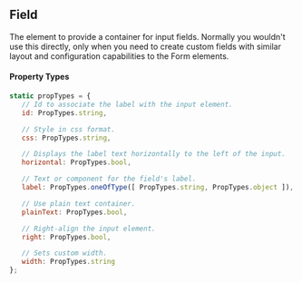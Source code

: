 ﻿## Field

The element to provide a container for input fields.  Normally you wouldn't use this directly, only when you need to create custom fields with similar layout and configuration capabilities to the Form elements.

#### Property Types

```jsx
static propTypes = {
   // Id to associate the label with the input element.
   id: PropTypes.string,

   // Style in css format.
   css: PropTypes.string,

   // Displays the label text horizontally to the left of the input.
   horizontal: PropTypes.bool,

   // Text or component for the field's label.
   label: PropTypes.oneOfType([ PropTypes.string, PropTypes.object ]),

   // Use plain text container.
   plainText: PropTypes.bool,

   // Right-align the input element.
   right: PropTypes.bool,

   // Sets custom width.
   width: PropTypes.string
};
```